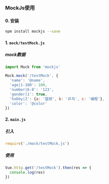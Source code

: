 ### MockJs使用

#### 0. 安装
```bash
npm install mockjs --save
```

#### 1. `mock/testMock.js`
##### mock数据

```javascript
import Mock from 'mockjs'

Mock.mock('/testMock', {
  'name': '@name',
  'age|1-100': 100,
  'number|6-8': '123',
  'gender|1': true,
  'hobby|2': {a: '篮球', b: '乒乓', c: '编程'},
  'color': '@color'
})
```

#### 2. `main.js`
##### 引入
```javascript
require('./mock/testMock.js')
```
##### 使用
```javascript
Vue.http.get('/testMock').then(res => {
  console.log(res)
})
```